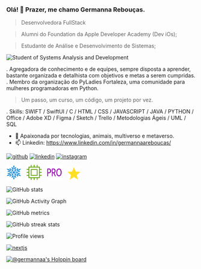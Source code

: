 ### Olá! 👋 Prazer, me chamo Germanna Rebouças.

> Desenvolvedora FullStack

> Alumni do Foundation da Apple Developer Academy (Dev iOs);

> Estudante de Análise e Desenvolvimento de Sistemas;




![Student of Systems Analysis and Development](https://github.com/germannaa/germannaa/blob/main/Prancheta%20%E2%80%93%201@2x.jpg?raw=true)

. Agregadora de conhecimento e de equipes, sempre disposta a aprender, bastante organizada e detalhista com objetivos e metas a serem cumpridas. 
. Membro da organização do PyLadies Fortaleza, uma comunidade para mulheres programadoras em Python.


> Um passo, um curso, um código, um projeto por vez.

. Skills: SWIFT / SwiftUI / C / HTML / CSS / JAVASCRIPT / JAVA / PYTHON / Office / Adobe XD / Figma / Sketch / Trello / Metodologias Ágeis / UML / SQL


- 🌱 Apaixonada por tecnologias, animais, multiverso e metaverso.
- 📫 Linkedin: https://www.linkedin.com/in/germannaareboucas/ 


[<img src='https://cdn.jsdelivr.net/npm/simple-icons@3.0.1/icons/github.svg' alt='github' height='40'>](https://github.com/germannaa)  [<img src='https://cdn.jsdelivr.net/npm/simple-icons@3.0.1/icons/linkedin.svg' alt='linkedin' height='40'>](https://www.linkedin.com/in/https://www.linkedin.com/in/germannaareboucas//)  [<img src='https://cdn.jsdelivr.net/npm/simple-icons@3.0.1/icons/instagram.svg' alt='instagram' height='40'>](https://www.instagram.com/instagran.com/germannaa/)  

<a href='https://archiveprogram.github.com/'><img src='https://raw.githubusercontent.com/acervenky/animated-github-badges/master/assets/acbadge.gif' width='40' height='40'></a> <a href='https://docs.github.com/en/developers'><img src='https://raw.githubusercontent.com/acervenky/animated-github-badges/master/assets/devbadge.gif' width='40' height='40'></a> <a href='https://github.com/pricing'><img src='https://raw.githubusercontent.com/acervenky/animated-github-badges/master/assets/pro.gif' width='40' height='40'></a> <a href='https://stars.github.com/'><img src='https://raw.githubusercontent.com/acervenky/animated-github-badges/master/assets/starbadge.gif' width='35' height='35'></a> 

![GitHub stats](https://github-readme-stats.vercel.app/api?username=germannaa&show_icons=true)  

![GitHub Activity Graph](https://activity-graph.herokuapp.com/graph?username=germannaa)  

![GitHub metrics](https://metrics.lecoq.io/germannaa)  

![GitHub streak stats](https://github-readme-streak-stats.herokuapp.com/?user=germannaa)  

![Profile views](https://gpvc.arturio.dev/germannaa)  


 [<img src='https://nextjs.org/conf/ticket/germannaa?v=64' alt='nextjs' height='40'>](https://nextjs.org/conf/ticket/germannaa?v=64)  


[![@germannaa's Holopin board](https://holopin.io/api/user/board?user=germannaa)](https://holopin.io/@germannaa)
